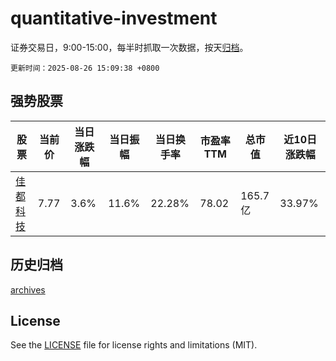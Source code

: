 # quantitative-investment

证券交易日，9:00-15:00，每半时抓取一次数据，按天[归档](archives)。

`更新时间：2025-08-26 15:09:38 +0800`

## 强势股票

|股票|当前价|当日涨跌幅|当日振幅|当日换手率|市盈率TTM|总市值|近10日涨跌幅|
|----|----|----|----|----|----|----|----|
|[佳都科技](https://xueqiu.com/S/SH600728)|7.77|3.6%|11.6%|22.28%|78.02|165.7亿|33.97%|

## 历史归档

[archives](archives)

## License

See the [LICENSE](LICENSE) file for license rights and limitations (MIT).